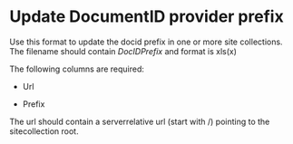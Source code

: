 # Update DocumentID provider prefix

Use this format to update the docid prefix in one or more site collections. The filename should contain *DocIDPrefix* and format is xls(x)

The following columns are required:

- Url

- Prefix

The url should contain a serverrelative url (start with /) pointing to the sitecollection root.
